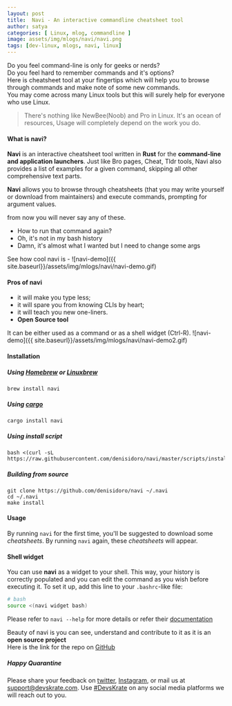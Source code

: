 ```yaml
---
layout: post
title:  Navi - An interactive commandline cheatsheet tool
author: satya
categories: [ Linux, mlog, commandline ]
image: assets/img/mlogs/navi/navi.png
tags: [dev-linux, mlogs, navi, linux]
---
```


Do you feel command-line is only for geeks or nerds?          
Do you feel hard to remember commands and it's options?            
Here is cheatsheet tool at your fingertips which will help you to browse through commands and make note of some new commands.        
You may come across many Linux tools but this will surely help for everyone who use Linux.        

> There's nothing like NewBee(Noob) and Pro in Linux. It's an ocean of resources, Usage will completely depend on the work you do.

#### What is navi?

**Navi** is an interactive cheatsheet tool written in **Rust** for the **command-line and application launchers**. Just like Bro pages, Cheat, Tldr tools, Navi also provides a list of examples for a given command, skipping all other comprehensive text parts.

**Navi** allows you to browse through cheatsheets (that you may write yourself or download from maintainers) and execute commands, prompting for argument values.

from now you will never say any of these.
- How to run that command again?
- Oh, it's not in my bash history
- Damn, it's almost what I wanted but I need to change some args

See how cool navi is - 
![navi-demo]({{ site.baseurl}}/assets/img/mlogs/navi/navi-demo.gif)

#### Pros of navi
- it will make you type less;
- it will spare you from knowing CLIs by heart;
- it will teach you new one-liners.
- **Open Source tool**

It can be either used as a command or as a shell widget (Ctrl-R).
![navi-demo]({{ site.baseurl}}/assets/img/mlogs/navi/navi-demo2.gif)

#### Installation

##### Using [Homebrew](http://brew.sh/) or [Linuxbrew](http://linuxbrew.sh/)

```batch
brew install navi
```

##### Using [cargo](https://github.com/rust-lang/cargo)

```batch
cargo install navi
```

##### Using install script

```batch
bash <(curl -sL https://raw.githubusercontent.com/denisidoro/navi/master/scripts/install)
```

##### Building from source

```batch
git clone https://github.com/denisidoro/navi ~/.navi
cd ~/.navi
make install 
```
#### Usage

By running `navi` for the first time, you'll be suggested to download some *cheatsheets*. By running `navi` again, these *cheatsheets* will appear.

#### Shell widget

You can use **navi** as a widget to your shell. This way, your history is correctly populated and you can edit the command as you wish before executing it. To set it up, add this line to your `.bashrc`-like file:
```sh
# bash
source <(navi widget bash)
```

Please refer to `navi --help` for more details or refer their [documentation](https://github.com/denisidoro/navi/blob/master/README.md)

Beauty of navi is you can see, understand and contribute to it as it is an **open source project**               
Here is the link for the repo on [GitHub](https://github.com/denisidoro/navi/)

##### Happy Quarantine 

Please share your feedback on [twitter](https://twitter.com/devskrate), [Instagram](https://instagram.com/devskrate), or mail us at [support@devskrate.com](mailto:support@devskrate.com). Use [#DevsKrate](https://devskrate.com) on any social media platforms we will reach out to you.
